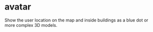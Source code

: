 # avatar

Show the user location on the map and inside buildings as a blue dot or more complex 3D models.
